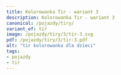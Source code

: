 ```yaml
---
title: Kolorowanka Tir - wariant 3
description: Kolorowanka Tir - wariant 3
canonical: /pojazdy/tiry/
variant_of: tir
image: /pojazdy/tiry/3/tir-3.svg
pdf: /pojazdy/tiry/3/tir-3.pdf
alt: "tir kolorowanka dla dzieci"
tags:
- pojazdy
- tir
---
```

